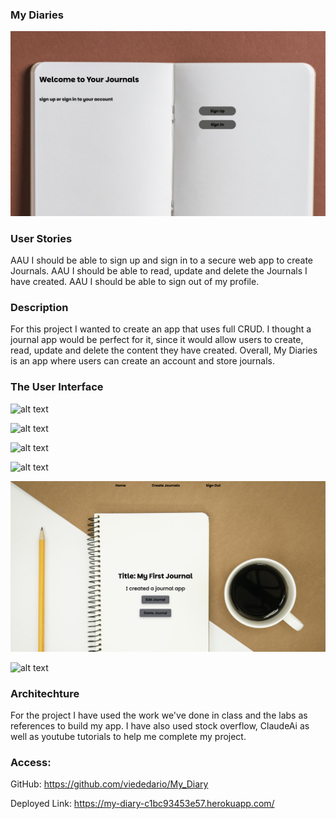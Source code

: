 ### My Diaries

![alt text](<public/readme/home screen.png>)


### User Stories

AAU I should be able to sign up and sign in to a secure web app to create Journals.
AAU I should be able to read, update and delete the Journals I have created.
AAU I should be able to sign out of my profile.


### Description
For this project I wanted to create an app that uses full CRUD. I thought a journal app would be perfect for it, since it would allow users to create, read, update and delete the content they have created. Overall, My Diaries is an app where users can create an account and store journals.


### The User Interface

![alt text](<public/readme/sign up.png>)

![alt text](<public/readme/sign in.png>)

![alt text](public/readme/welcome.png)

![alt text](public/readme/create.png)

![alt text](public/readme/show.png)

![alt text](public/readme/edit.png)



### Architechture
For the project I have used the work we've done in class and the labs as references to build my app. I have also used stock overflow, ClaudeAi as well as youtube tutorials to help me complete my project.


### Access:
GitHub: https://github.com/viededario/My_Diary

Deployed Link: https://my-diary-c1bc93453e57.herokuapp.com/